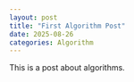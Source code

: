 ```yaml
---
layout: post
title: "First Algorithm Post"
date: 2025-08-26
categories: Algorithm
---
```

This is a post about algorithms.